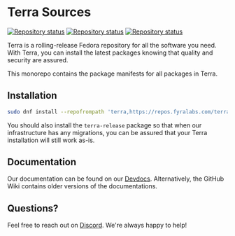 # Terra Sources

[![Repository status](https://repology.org/badge/repository-big/terra_40.svg?header=Terra+40)](https://repology.org/repository/terra_40)
[![Repository status](https://repology.org/badge/repository-big/terra_41.svg?header=Terra+41)](https://repology.org/repository/terra_41)
[![Repository status](https://repology.org/badge/repository-big/terra_rawhide.svg?header=Terra+Rawhide)](https://repology.org/repository/terra_rawhide)

Terra is a rolling-release Fedora repository for all the software you need.
With Terra, you can install the latest packages knowing that quality and security are assured.

This monorepo contains the package manifests for all packages in Terra.

## Installation
```bash
sudo dnf install --repofrompath 'terra,https://repos.fyralabs.com/terra$releasever' --setopt='terra.gpgkey=https://repos.fyralabs.com/terra$releasever/key.asc' terra-release
```
You should also install the `terra-release` package so that when our infrastructure has any migrations, you can be assured that your Terra installation will still work as-is.

## Documentation
Our documentation can be found on our [Devdocs](https://developer.fyralabs.com/terra/). Alternatively, the GitHub Wiki contains older versions of the documentations.

## Questions?
Feel free to reach out on [Discord](https://discord.gg/5fdPuxTg5Q). We're always happy to help!
